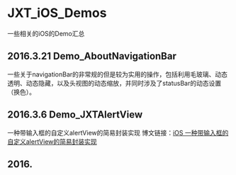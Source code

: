 # JXT_iOS_Demos
一些相关的iOS的Demo汇总

## 2016.3.21 Demo_AboutNavigationBar
一些关于navigationBar的非常规的但是较为实用的操作，包括利用毛玻璃、动态透明、动态隐藏，以及头视图的动态缩放，并同时涉及了statusBar的动态设置（换色）。

## 2016.3.6 Demo_JXTAlertView
一种带输入框的自定义alertView的简易封装实现
博文链接：[iOS 一种带输入框的自定义alertView的简易封装实现](http://www.jianshu.com/p/ef8065282ea4/comments/1652307#comment-1652307)

## 2016.
